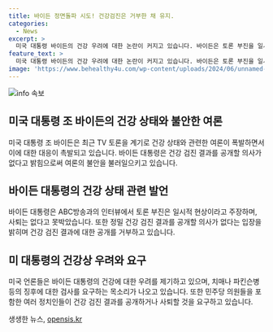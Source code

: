 ```yaml
---
title: 바이든 정면돌파 시도! 건강검진은 거부한 채 유지.
categories:
  - News
excerpt: >
  미국 대통령 바이든의 건강 우려에 대한 논란이 커지고 있습니다. 바이든은 토론 부진을 일시적인 현상으로 설명하며 사퇴할 생각이 없다고 강조했습니다. 그러나 건강 검진 결과를 공개할 의향은 없다는 입장을 밝혀 논란이 확산되고 있습니다. 언론과 정치인들 사이에서 논쟁이 벌어지고 있으며, 바이든은 건재함을 과시하고 악화한 여론을 되돌리려는 노력을 기울이고 있습니다.
feature_text: >
  미국 대통령 바이든의 건강 우려에 대한 논란이 커지고 있습니다. 바이든은 토론 부진을 일시적인 현상으로 설명하며 사퇴할 생각이 없다고 강조했습니다. 그러나 건강 검진 결과를 공개할 의향은 없다는 입장을 밝혀 논란이 확산되고 있습니다. 언론과 정치인들 사이에서 논쟁이 벌어지고 있으며, 바이든은 건재함을 과시하고 악화한 여론을 되돌리려는 노력을 기울이고 있습니다.
image: 'https://www.behealthy4u.com/wp-content/uploads/2024/06/unnamed-file.png'
---
```


<p><img src="https://www.behealthy4u.com/wp-content/uploads/2024/06/unnamed-file.png" alt="info 속보" /></p>

<h2 data-ke-size="size26">미국 대통령 조 바이든의 건강 상태와 불안한 여론</h2>

<p data-ke-size="size16">미국 대통령 조 바이든은 최근 TV 토론을 계기로 건강 상태와 관련한 여론이 폭발하면서 이에 대한 대응이 촉발되고 있습니다. 바이든 대통령은 건강 검진 결과를 공개할 의사가 없다고 밝힘으로써 여론의 불안을 불러일으키고 있습니다.</p>

<h2 data-ke-size="size26">바이든 대통령의 건강 상태 관련 발언</h2>

<p data-ke-size="size16">바이든 대통령은 ABC방송과의 인터뷰에서 토론 부진은 일시적 현상이라고 주장하며, 사퇴는 없다고 못박았습니다. 또한 정밀 건강 검진 결과를 공개할 의사가 없다는 입장을 밝히며 건강 검진 결과에 대한 공개를 거부하고 있습니다.</p>

<h2 data-ke-size="size26">미 대통령의 건강상 우려와 요구</h2>

<p data-ke-size="size16">미국 언론들은 바이든 대통령의 건강에 대한 우려를 제기하고 있으며, 치매나 파킨슨병 등의 징후에 대한 검사를 요구하는 목소리가 나오고 있습니다. 또한 민주당 의원들을 포함한 여러 정치인들이 건강 검진 결과를 공개하거나 사퇴할 것을 요구하고 있습니다.</p>
생생한 뉴스, <a href="https://opensis.kr" rel="dofollow">opensis.kr</a>


